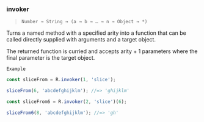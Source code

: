 ### invoker

> `Number → String → (a → b → … → n → Object → *)`

Turns a named method with a specified arity into a function that can be called directly supplied with arguments and a target object.

The returned function is curried and accepts arity + 1 parameters where the final parameter is the target object.

`Example`

```js
const sliceFrom = R.invoker(1, 'slice');

sliceFrom(6, 'abcdefghijklm'); //=> 'ghijklm'

const sliceFrom6 = R.invoker(2, 'slice')(6);

sliceFrom6(8, 'abcdefghijklm'); //=> 'gh'
```
